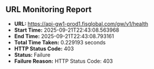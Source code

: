 ## URL Monitoring Report

- **URL:** https://api-gw1-prod1.fisglobal.com/gw/v1/health
- **Start Time:** 2025-09-21T22:43:08.563968
- **End Time:** 2025-09-21T22:43:08.793161
- **Total Time Taken:** 0.229193 seconds
- **HTTP Status Code:** 403
- **Status:** Failure
- **Failure Reason:** HTTP Status Code: 403
